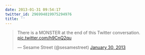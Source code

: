 ```yaml
---
date: 2013-01-31 09:54:17
twitter_id: 296994819975294976
title: ''
---
```


<blockquote class="twitter-tweet"><p lang="en" dir="ltr">There is a MONSTER at the end of this Twitter conversation. <a href="http://t.co/h9CnQ2qu">pic.twitter.com/h9CnQ2qu</a></p>&mdash; Sesame Street (@sesamestreet) <a href="https://twitter.com/sesamestreet/status/296694680312221696?ref_src=twsrc%5Etfw">January 30, 2013</a></blockquote>
<script async src="https://platform.twitter.com/widgets.js" charset="utf-8"></script>
